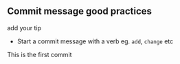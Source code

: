 ## Commit message good practices

add your tip

- Start a commit message with a verb eg. `add`, `change` etc

This is the first commit

